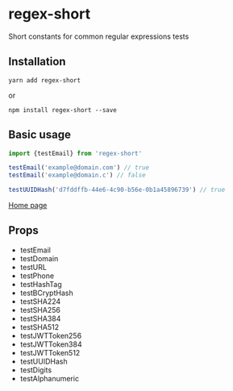 # regex-short

Short constants for common regular expressions tests

## Installation

```shell
yarn add regex-short
```

or

```shell
npm install regex-short --save
```

## Basic usage

```js
import {testEmail} from 'regex-short'

testEmail('example@domain.com') // true
testEmail('example@domain.c') // false

testUUIDHash('d7fddffb-44e6-4c90-b56e-0b1a45896739') // true
```

[Home page](https://regexexample.com/)

## Props

- testEmail
- testDomain
- testURL
- testPhone
- testHashTag
- testBCryptHash
- testSHA224
- testSHA256
- testSHA384
- testSHA512
- testJWTToken256
- testJWTToken384
- testJWTToken512
- testUUIDHash
- testDigits
- testAlphanumeric